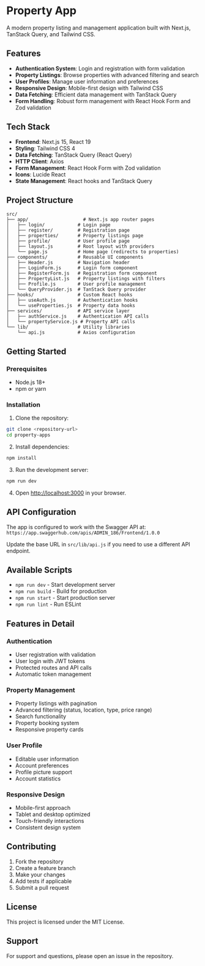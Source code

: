 # Property App

A modern property listing and management application built with Next.js, TanStack Query, and Tailwind CSS.

## Features

- **Authentication System**: Login and registration with form validation
- **Property Listings**: Browse properties with advanced filtering and search
- **User Profiles**: Manage user information and preferences
- **Responsive Design**: Mobile-first design with Tailwind CSS
- **Data Fetching**: Efficient data management with TanStack Query
- **Form Handling**: Robust form management with React Hook Form and Zod validation

## Tech Stack

- **Frontend**: Next.js 15, React 19
- **Styling**: Tailwind CSS 4
- **Data Fetching**: TanStack Query (React Query)
- **HTTP Client**: Axios
- **Form Management**: React Hook Form with Zod validation
- **Icons**: Lucide React
- **State Management**: React hooks and TanStack Query

## Project Structure

```
src/
├── app/                    # Next.js app router pages
│   ├── login/            # Login page
│   ├── register/         # Registration page
│   ├── properties/       # Property listings page
│   ├── profile/          # User profile page
│   ├── layout.js         # Root layout with providers
│   └── page.js           # Home page (redirects to properties)
├── components/           # Reusable UI components
│   ├── Header.js         # Navigation header
│   ├── LoginForm.js      # Login form component
│   ├── RegisterForm.js   # Registration form component
│   ├── PropertyList.js   # Property listings with filters
│   ├── Profile.js        # User profile management
│   └── QueryProvider.js  # TanStack Query provider
├── hooks/                # Custom React hooks
│   ├── useAuth.js        # Authentication hooks
│   └── useProperties.js  # Property data hooks
├── services/             # API service layer
│   ├── authService.js    # Authentication API calls
│   └── propertyService.js # Property API calls
└── lib/                  # Utility libraries
    └── api.js            # Axios configuration
```

## Getting Started

### Prerequisites

- Node.js 18+
- npm or yarn

### Installation

1. Clone the repository:

```bash
git clone <repository-url>
cd property-apps
```

2. Install dependencies:

```bash
npm install
```

3. Run the development server:

```bash
npm run dev
```

4. Open [http://localhost:3000](http://localhost:3000) in your browser.

## API Configuration

The app is configured to work with the Swagger API at:
`https://app.swaggerhub.com/apis/ADMIN_186/Frontend/1.0.0`

Update the base URL in `src/lib/api.js` if you need to use a different API endpoint.

## Available Scripts

- `npm run dev` - Start development server
- `npm run build` - Build for production
- `npm run start` - Start production server
- `npm run lint` - Run ESLint

## Features in Detail

### Authentication

- User registration with validation
- User login with JWT tokens
- Protected routes and API calls
- Automatic token management

### Property Management

- Property listings with pagination
- Advanced filtering (status, location, type, price range)
- Search functionality
- Property booking system
- Responsive property cards

### User Profile

- Editable user information
- Account preferences
- Profile picture support
- Account statistics

### Responsive Design

- Mobile-first approach
- Tablet and desktop optimized
- Touch-friendly interactions
- Consistent design system

## Contributing

1. Fork the repository
2. Create a feature branch
3. Make your changes
4. Add tests if applicable
5. Submit a pull request

## License

This project is licensed under the MIT License.

## Support

For support and questions, please open an issue in the repository.
